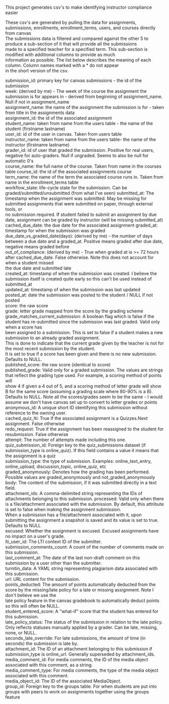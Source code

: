 This project generates csv's to make identifying instructor compliance easier  

These csv's are generated by pulling the data for assignments, submissions, enrollments, enrollment_terms, users, and courses directly from canvas  
The submissions data is filtered and compared against the other 5 to produce a sub-section of it that will provide all the submissions  
made to a specified teacher for a specified term. This sub-section is modified with additional columns to provide as much  
information as possible. The list below describes the meaning of each column. Column names marked with a * do not appear  
in the short version of the csv.

submission_id: primary key for canvas submissions - the id of the submission  
week: (derived by me) - The week of the course the assignment the submission is for appears in - derived from beginning of assignment_name. Null if not in assignment_name  
assignment_name: the name of the assignment the submission is for - taken from title in the assignments data  
assignment_id: the id of the associated assignment  
student_name: taken from name from the users table - the name of the student (firstname lastname)  
user_id: id of the user in canvas. Taken from users table  
instructor_name: taken from name from the users table- the name of the instructor (firstname lastname)  
grader_id: id of user that graded the submission. Positive for real users, negative for auto-graders. Null if ungraded. Seems to also be null for automatic 0's  
course_name: the full name of the course. Taken from name in the courses table
course_id: the id of the associated assignments course  
term_name: the name of the term the associated course runs in. Taken from name in the enrollment_terms table  
workflow_state: life-cycle state for the submission. Can be graded/submitted/unsubmitted (from what I've seen)
submitted_at: The timestamp when the assignment was submitted. May be missing for submitted assignments that were submitted on paper, through external tools, or  
              no submission required. If student failed to submit an assignment by due date, assignment can be graded by instructor (will be missing submitted_at)  
cached_due_date: the due date for the associated assignment
graded_at: timestamp for when the submission was graded  
due_date_vs_graded_date(days): (derived by me) - the number of days between a due date and a graded_at. Positive means graded after due date, negative means graded before  
out_of_compliance: (derived by me) - True when graded at is >= 72 hours after cached_due_date. False otherwise. Note this does not account for when a student missed  
                    the due date and submitted late  
created_at: timestamp of when the submission was created. I believe the submission itself is created quite early so this can't be used instead of submitted_at  
updated_at: timestamp of when the submission was last updated  
posted_at: date the submission was posted to the student / NULL if not posted  
score: the raw score  
grade: letter grade mapped from the score by the grading scheme  
grade_matches_current_submission: A boolean flag which is false if the student has re-submitted since the submission was last graded. Valid only when a score has  
                                  been assigned to a submission. This is set to false if a student makes a new submission to an already graded assignment.  
                                  This is done to indicate that the current grade given by the teacher is not for the most recent submission by the student.  
                                  It is set to true if a score has been given and there is no new submission. Defaults to NULL.  
published_score: the raw score (identical to score)  
published_grade: Valid only for a graded submission. The values are strings that reflect the grading type used. For example, a scoring method of points will  
                 show 4 if given a 4 out of 5, and a scoring method of letter grade will show B for the same score (assuming a grading scale where 80-90% is a B). 
                 Defaults to NULL. Note all the scores/grades seem to be the same - I would assume we don't have canvas set up to convert to letter grades or points  
anonymous_id: A unique short ID identifying this submission without reference to the owning user.  
cached_quiz_lti: True if the associated assignment is a Quizzes.Next assignment. False otherwise  
redo_request: True if the assignment has been reassigned to the student for resubmission. False otherwise  
attempt: The number of attempts made including this one.  
quiz_submission_id: Foreign key to the quiz_submissions dataset (if submission_type is online_quiz). If this field contains a value it means that the assignment is a quiz  
submission_type: the type of submission. Examples: online_text_entry, online_upload, discussion_topic, online_quiz, etc  
graded_anonymously: Denotes how the grading has been performed. Possible values are graded_anonymously and not_graded_anonymously  
body: The content of the submission, if it was submitted directly in a text field.  
attachment_ids: A comma-delimited string representing the IDs of attachments belonging to this submission. 
processed: Valid only when there is a file/attachment associated with the submission. By default, this attribute is set to false when making the assignment submission.  
           When a submission has a file/attachment associated with it, upon submitting the assignment a snapshot is saved and its value is set to true. Defaults to NULL  
excused: Whether the assignment is excused. Excused assignments have no impact on a user's grade.  
lti_user_id: The LTI context ID of the submitter.  
submission_comments_count: A count of the number of comments made on this submission.  
last_comment_at: The date of the last non-draft comment on this submission by a user other than the submitter.  
turnitin_data: A YAML string representing plagiarism data associated with this submission.  
url: URL content for the submission.  
points_deducted: The amount of points automatically deducted from the score by the missing/late policy for a late or missing assignment. Note I don't believe we use the  
                 late policy feature in the canvas gradebook to automatically deduct points so this will often be NULL.  
student_entered_score: A "what-if" score that the student has entered for this submission.  
late_policy_status: The status of the submission in relation to the late policy. Only reflects statuses manually applied by a grader. Can be late, missing, none, or NULL.  
seconds_late_override: For late submissions, the amount of time (in seconds) the submission is late by.  
attachment_id: The ID of an attachment belonging to this submission if submission_type is online_url. Generally superseded by attachment_ids.  
media_comment_id: For media comments, the ID of the media object associated with this comment, as a string.  
media_comment_type: For media comments, the type of the media object associated with this comment.  
media_object_id: The ID of the associated MediaObject.  
group_id: Foreign key to the groups table. For when students are put into groups with peers to work on assignments together using the groups feature







